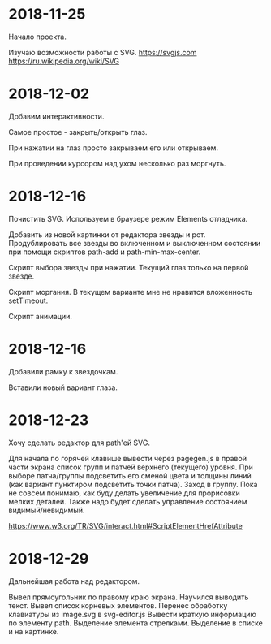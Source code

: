 # 2018-11-25
Начало проекта.

Изучаю возможности работы с SVG.
https://svgjs.com
https://ru.wikipedia.org/wiki/SVG


# 2018-12-02
Добавим интерактивности.

Самое простое - закрыть/открыть глаз.

При нажатии на глаз просто закрываем его или открываем.

При проведении курсором над ухом несколько раз моргнуть.


# 2018-12-16
Почистить SVG.
Используем в браузере режим Elements отладчика.

Добавить из новой картинки от редактора звезды и рот.
Продублировать все звезды во включенном и выключенном состоянии при помощи скриптов path-add и path-min-max-center.

Скрипт выбора звезды при нажатии. Текущий глаз только на первой звезде.

Скрипт моргания. В текущем варианте мне не нравится вложенность setTimeout.

Скрипт анимации.


# 2018-12-16
Добавили рамку к звездочкам.

Вставили новый вариант глаза.


# 2018-12-23
Хочу сделать редактор для path'ей SVG.

Для начала по горячей клавише вывести через pagegen.js в правой части экрана список групп и патчей верхнего (текущего) уровня. При выборе патча/группы подсветить его сменой цвета и толщины линий (как вариант пунктиром подсветить точки патча).
Заход в группу.
Пока не совсем понимаю, как буду делать увеличение для прорисовки мелких деталей.
Также надо будет сделать управление состоянием видимый/невидимый.

https://www.w3.org/TR/SVG/interact.html#ScriptElementHrefAttribute


# 2018-12-29
Дальнейшая работа над редактором.

Вывел прямоугольник по правому краю экрана.
Научился выводить текст.
Вывел список корневых элементов.
Перенес обработку клавиатуры из image.svg в svg-editor.js
Вывести краткую информацию по элементу path.
Выделение элемента стрелками.
Выделение в списке и на картинке.
